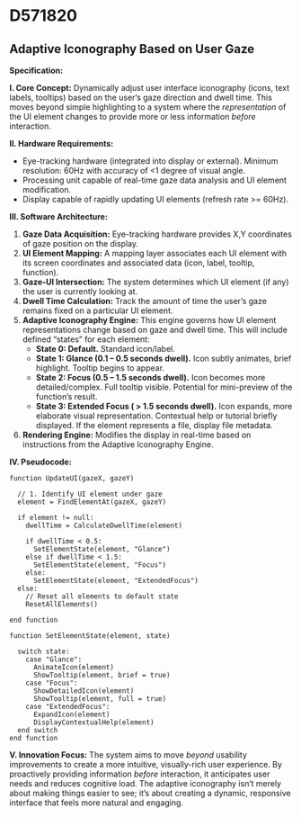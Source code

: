 # D571820

## Adaptive Iconography Based on User Gaze

**Specification:**

**I. Core Concept:** Dynamically adjust user interface iconography (icons, text labels, tooltips) based on the user’s gaze direction and dwell time. This moves beyond simple highlighting to a system where the *representation* of the UI element changes to provide more or less information *before* interaction.

**II. Hardware Requirements:**

*   Eye-tracking hardware (integrated into display or external). Minimum resolution: 60Hz with accuracy of <1 degree of visual angle.
*   Processing unit capable of real-time gaze data analysis and UI element modification.
*   Display capable of rapidly updating UI elements (refresh rate >= 60Hz).

**III. Software Architecture:**

1.  **Gaze Data Acquisition:** Eye-tracking hardware provides X,Y coordinates of gaze position on the display.
2.  **UI Element Mapping:** A mapping layer associates each UI element with its screen coordinates and associated data (icon, label, tooltip, function).
3.  **Gaze-UI Intersection:** The system determines which UI element (if any) the user is currently looking at.
4.  **Dwell Time Calculation:**  Track the amount of time the user’s gaze remains fixed on a particular UI element.
5.  **Adaptive Iconography Engine:** This engine governs how UI element representations change based on gaze and dwell time.  This will include defined “states” for each element:
    *   **State 0: Default.** Standard icon/label.
    *   **State 1: Glance (0.1 – 0.5 seconds dwell).** Icon subtly animates, brief highlight. Tooltip begins to appear.
    *   **State 2: Focus (0.5 – 1.5 seconds dwell).** Icon becomes more detailed/complex. Full tooltip visible.  Potential for mini-preview of the function’s result.
    *   **State 3: Extended Focus ( > 1.5 seconds dwell).** Icon expands, more elaborate visual representation.  Contextual help or tutorial briefly displayed.  If the element represents a file, display file metadata.
6.  **Rendering Engine:** Modifies the display in real-time based on instructions from the Adaptive Iconography Engine.

**IV. Pseudocode:**

```
function UpdateUI(gazeX, gazeY)

  // 1. Identify UI element under gaze
  element = FindElementAt(gazeX, gazeY)

  if element != null:
    dwellTime = CalculateDwellTime(element)

    if dwellTime < 0.5:
      SetElementState(element, "Glance")
    else if dwellTime < 1.5:
      SetElementState(element, "Focus")
    else:
      SetElementState(element, "ExtendedFocus")
  else:
    // Reset all elements to default state
    ResetAllElements()

end function

function SetElementState(element, state)

  switch state:
    case "Glance":
      AnimateIcon(element)
      ShowTooltip(element, brief = true)
    case "Focus":
      ShowDetailedIcon(element)
      ShowTooltip(element, full = true)
    case "ExtendedFocus":
      ExpandIcon(element)
      DisplayContextualHelp(element)
  end switch
end function
```

**V.  Innovation Focus:** The system aims to move *beyond* usability improvements to create a more intuitive, visually-rich user experience. By proactively providing information *before* interaction, it anticipates user needs and reduces cognitive load. The adaptive iconography isn’t merely about making things easier to see; it’s about creating a dynamic, responsive interface that feels more natural and engaging.
